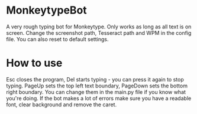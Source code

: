# MonkeytypeBot
A very rough typing bot for Monkeytype. Only works as long as all text is on screen. 
Change the screenshot path, Tesseract path and WPM in the config file. You can also reset to default settings.

# How to use
Esc closes the program, Del starts typing - you can press it again to stop typing.
PageUp sets the top left text boundary, PageDown sets the bottom right boundary. You can change them in the main.py file if you know what you're doing.
If the bot makes a lot of errors make sure you have a readable font, clear background and remove the caret.
